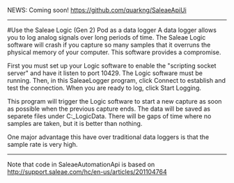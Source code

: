 NEWS: Coming soon!
https://github.com/quarkng/SaleaeApiUi

----------

#Use the Saleae Logic (Gen 2) Pod as a data logger
A data logger allows you to log analog signals over long periods of time.  The Saleae Logic software will crash if you capture so many samples that it overruns the physical memory of your computer.  This software provides a compromise.

First you must set up your Logic software to enable the "scripting socket server" and have it listen to port 10429.  The Logic software must be running.  Then, in this SaleaeLogger program, click Connect to establish and test the connection.  When you are ready to log, click Start Logging.

This program will trigger the Logic software to start a new capture as soon as possible when the previous capture ends.  The data will be saved as separete files under C:\_LogicData.  There will be gaps of time where no samples are taken, but it is better than nothing.

One major advantage this have over traditional data loggers is that the sample rate is very high.

<hr>

Note that code in SaleaeAutomationApi  is based on
http://support.saleae.com/hc/en-us/articles/201104764
